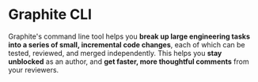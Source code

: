 # Graphite CLI

Graphite's command line tool helps you **break up large engineering tasks into a series of small, incremental code changes**, each of which can be tested, reviewed, and merged independently. This helps you **stay unblocked** as an author, and **get faster, more thoughtful comments** from your reviewers.
